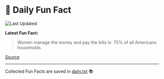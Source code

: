 # 🌟 Daily Fun Fact

![Last Updated](https://img.shields.io/badge/Last_Updated-2025_05_09-blue?style=flat-square)

**Latest Fun Fact:**

> Women manage the money and pay the bills in  75% of all Americans households.

[Source](http://www.djtech.net/humor/useless_facts.htm)

---

Collected Fun Facts are saved in [daily.txt](daily.txt) 📚
